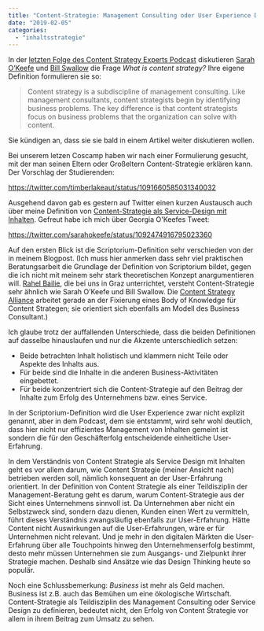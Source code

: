 ```yaml
---
title: "Content-Strategie: Management Consulting oder User Experience Design?"
date: "2019-02-05"
categories: 
  - "inhaltsstrategie"
---
```


In der [letzten Folge des Content Strategy Experts Podcast](https://www.scriptorium.com/2019/02/what-is-content-strategy-podcast/ "Content Strategy Experts Podcast vom 4.2.2019") diskutieren [Sarah O’Keefe](https://www.scriptorium.com/about/sarah-okeefe/ "Sarah O'Keefe bei Scriptorium") und [Bill Swallow](https://www.scriptorium.com/about/bill-swallow/ "Bill Swallow") die Frage _What is content strategy?_ Ihre eigene Definition formulieren sie so:

> Content strategy is a subdiscipline of management consulting. Like management consultants, content strategists begin by identifying business problems. The key difference is that content strategists focus on business problems that the organization can solve with content.

Sie kündigen an, dass sie sie bald in einem Artikel weiter diskutieren wollen.

Bei unserem letzen Coscamp haben wir nach einer Formulierung gesucht, mit der man seinen Eltern oder Großeltern Content-Strategie erklären kann. Der Vorschlag der Studierenden:

https://twitter.com/timberlakeaut/status/1091660585031340032

Ausgehend davon gab es gestern auf Twitter einen kurzen Austausch auch über meine Definition von [Content-Strategie als Service-Design mit Inhalten](https://wittenbrink.net/lostandfound/content-strategie-als-service-design/ "Content-Strategie als Service Design – Lost and Found"). Gefreut habe ich mich über Georgia O'Keefes Tweet:

https://twitter.com/sarahokeefe/status/1092474916795023360

Auf den ersten Blick ist die Scriptorium-Definition sehr verschieden von der in meinem Blogpost. (Ich muss hier anmerken dass sehr viel praktischen Beratungsarbeit die Grundlage der Definition von Scriptorium bildet, gegen die ich nicht mit meinem sehr stark theoretischen Konzept anargumentieren will. [Rahel Bailie](https://twitter.com/rahelab "Rahel Bailie auf Twitter"), die bei uns in Graz unterrichtet, versteht Content-Strategie sehr ähnlich wie Sarah O’Keefe und Bill Swallow. Die [Content Strategy Alliance](https://contentstrategyalliance.com/ "[Content Strategy Alliance » Influencing and advancing the growing field of content strategy") arbeitet gerade an der Fixierung eines Body of Knowledge für Content Strategen; sie orientiert sich ebenfalls am Modell des Business Consultant.)

Ich glaube trotz der auffallenden Unterschiede, dass die beiden Definitionen auf dasselbe hinauslaufen und nur die Akzente unterschiedlich setzen:

- Beide betrachten Inhalt holistisch und klammern nicht Teile oder Aspekte des Inhalts aus.
- Für beide sind die Inhalte in die anderen Business-Aktivitäten eingebettet.
- Für beide konzentriert sich die Content-Strategie auf den Beitrag der Inhalte zum Erfolg des Unternehmens bzw. eines Service.

In der Scriptorium-Definition wird die User Experience zwar nicht explizit genannt, aber in dem Podcast, dem sie entstammt, wird sehr wohl deutlich, dass hier nicht nur effizientes Management von Inhalten gemeint ist sondern die für den Geschäfterfolg entscheidende einheitliche User-Erfahrung.

In dem Verständnis von Content Strategie als Service Design mit Inhalten geht es vor allem darum, wie Content Strategie (meiner Ansicht nach) betrieben werden soll, nämlich konsequent an der User-Erfahrung orientiert. In der Definition von Content Strategie als einer Teildisziplin der Management-Beratung geht es darum, warum Content-Strategie aus der Sicht eines Unternehmens sinnvoll ist. Da Unternehmen aber nicht ein Selbstzweck sind, sondern dazu dienen, Kunden einen Wert zu vermitteln, führt dieses Verständnis zwangsläufig ebenfalls zur User-Erfahrung. Hätte Content nicht Auswirkungen auf die User-Erfahrungen, wäre er für Unternehmen nicht relevant. Und je mehr in den digitalen Märkten die User-Erfahrung über alle Touchpoints hinweg den Unternehmenserfolg bestimmt, desto mehr müssen Unternehmen sie zum Ausgangs- und Zielpunkt ihrer Strategie machen. Deshalb sind Ansätze wie das Design Thinking heute so populär.

Noch eine Schlussbemerkung: _Business_ ist mehr als Geld machen. Business ist z.B. auch das Bemühen um eine ökologische Wirtschaft. Content-Strategie als Teildisziplin des Management Consulting oder Service Design zu definieren, bedeutet nicht, den Erfolg von Content Strategie vor allem in ihrem Beitrag zum Umsatz zu sehen.
